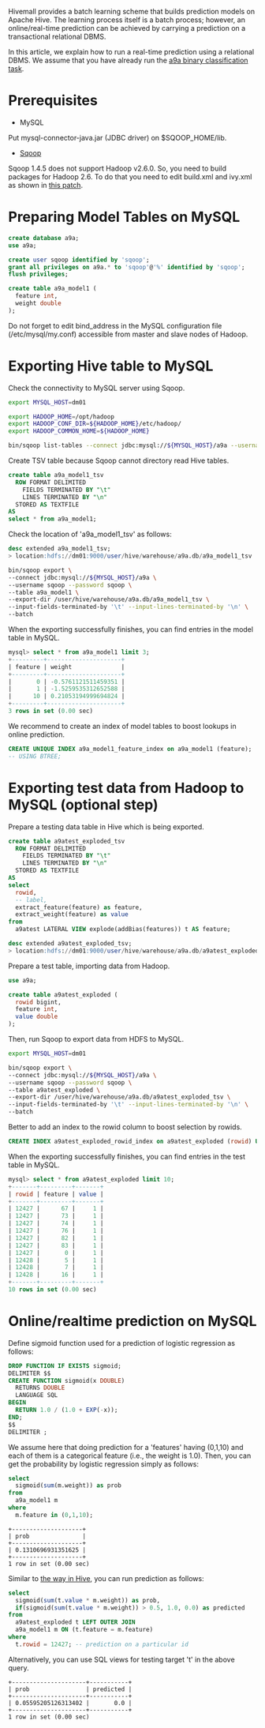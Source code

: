 <!--
  Licensed to the Apache Software Foundation (ASF) under one
  or more contributor license agreements.  See the NOTICE file
  distributed with this work for additional information
  regarding copyright ownership.  The ASF licenses this file
  to you under the Apache License, Version 2.0 (the
  "License"); you may not use this file except in compliance
  with the License.  You may obtain a copy of the License at

    http://www.apache.org/licenses/LICENSE-2.0

  Unless required by applicable law or agreed to in writing,
  software distributed under the License is distributed on an
  "AS IS" BASIS, WITHOUT WARRANTIES OR CONDITIONS OF ANY
  KIND, either express or implied.  See the License for the
  specific language governing permissions and limitations
  under the License.
-->
        
Hivemall provides a batch learning scheme that builds prediction models on Apache Hive.
The learning process itself is a batch process; however, an online/real-time prediction can be achieved by carrying a prediction on a transactional relational DBMS.

In this article, we explain how to run a real-time prediction using a relational DBMS. 
We assume that you have already run the [a9a binary classification task](https://github.com/myui/hivemall/wiki#a9a-binary-classification).

# Prerequisites

- MySQL

Put mysql-connector-java.jar (JDBC driver) on $SQOOP_HOME/lib.

- [Sqoop](http://sqoop.apache.org/)

Sqoop 1.4.5 does not support Hadoop v2.6.0. So, you need to build packages for Hadoop 2.6.
To do that you need to edit build.xml and ivy.xml as shown in [this patch](https://gist.github.com/myui/e8db4a31b574103133c6).

# Preparing Model Tables on MySQL

```sql
create database a9a;
use a9a;

create user sqoop identified by 'sqoop';
grant all privileges on a9a.* to 'sqoop'@'%' identified by 'sqoop';
flush privileges;

create table a9a_model1 (
  feature int, 
  weight double
);
```

Do not forget to edit bind_address in the MySQL configuration file (/etc/mysql/my.conf) accessible from master and slave nodes of Hadoop.

# Exporting Hive table to MySQL

Check the connectivity to MySQL server using Sqoop.

```sh
export MYSQL_HOST=dm01

export HADOOP_HOME=/opt/hadoop
export HADOOP_CONF_DIR=${HADOOP_HOME}/etc/hadoop/
export HADOOP_COMMON_HOME=${HADOOP_HOME}

bin/sqoop list-tables --connect jdbc:mysql://${MYSQL_HOST}/a9a --username sqoop --password sqoop
```

Create TSV table because Sqoop cannot directory read Hive tables.

```sql
create table a9a_model1_tsv 
  ROW FORMAT DELIMITED 
    FIELDS TERMINATED BY "\t"
    LINES TERMINATED BY "\n"
  STORED AS TEXTFILE
AS
select * from a9a_model1;
```

Check the location of 'a9a_model1_tsv' as follows:

```sql
desc extended a9a_model1_tsv;
> location:hdfs://dm01:9000/user/hive/warehouse/a9a.db/a9a_model1_tsv
```

```sh
bin/sqoop export \
--connect jdbc:mysql://${MYSQL_HOST}/a9a \
--username sqoop --password sqoop \
--table a9a_model1 \
--export-dir /user/hive/warehouse/a9a.db/a9a_model1_tsv \
--input-fields-terminated-by '\t' --input-lines-terminated-by '\n' \
--batch
```

When the exporting successfully finishes, you can find entries in the model table in MySQL.

```sql
mysql> select * from a9a_model1 limit 3;
+---------+---------------------+
| feature | weight              |
+---------+---------------------+
|       0 | -0.5761121511459351 |
|       1 | -1.5259535312652588 |
|      10 | 0.21053194999694824 |
+---------+---------------------+
3 rows in set (0.00 sec)
```

We recommend to create an index of model tables to boost lookups in online prediction.

```sql
CREATE UNIQUE INDEX a9a_model1_feature_index on a9a_model1 (feature);
-- USING BTREE;
```

# Exporting test data from Hadoop to MySQL (optional step)

Prepare a testing data table in Hive which is being exported.

```sql
create table a9atest_exploded_tsv
  ROW FORMAT DELIMITED 
    FIELDS TERMINATED BY "\t"
    LINES TERMINATED BY "\n"
  STORED AS TEXTFILE
AS
select
  rowid, 
  -- label, 
  extract_feature(feature) as feature,
  extract_weight(feature) as value
from
  a9atest LATERAL VIEW explode(addBias(features)) t AS feature;

desc extended a9atest_exploded_tsv;
> location:hdfs://dm01:9000/user/hive/warehouse/a9a.db/a9atest_exploded_tsv,
```

Prepare a test table, importing data from Hadoop.

```sql
use a9a;

create table a9atest_exploded (
  rowid bigint,
  feature int, 
  value double
);
```

Then, run Sqoop to export data from HDFS to MySQL.

```sh
export MYSQL_HOST=dm01

bin/sqoop export \
--connect jdbc:mysql://${MYSQL_HOST}/a9a \
--username sqoop --password sqoop \
--table a9atest_exploded \
--export-dir /user/hive/warehouse/a9a.db/a9atest_exploded_tsv \
--input-fields-terminated-by '\t' --input-lines-terminated-by '\n' \
--batch
```

Better to add an index to the rowid column to boost selection by rowids.
```sql
CREATE INDEX a9atest_exploded_rowid_index on a9atest_exploded (rowid) USING BTREE;
```

When the exporting successfully finishes, you can find entries in the test table in MySQL.

```sql
mysql> select * from a9atest_exploded limit 10;
+-------+---------+-------+
| rowid | feature | value |
+-------+---------+-------+
| 12427 |      67 |     1 |
| 12427 |      73 |     1 |
| 12427 |      74 |     1 |
| 12427 |      76 |     1 |
| 12427 |      82 |     1 |
| 12427 |      83 |     1 |
| 12427 |       0 |     1 |
| 12428 |       5 |     1 |
| 12428 |       7 |     1 |
| 12428 |      16 |     1 |
+-------+---------+-------+
10 rows in set (0.00 sec)
```

# Online/realtime prediction on MySQL

Define sigmoid function used for a prediction of logistic regression as follows: 

```sql
DROP FUNCTION IF EXISTS sigmoid;
DELIMITER $$
CREATE FUNCTION sigmoid(x DOUBLE)
  RETURNS DOUBLE
  LANGUAGE SQL
BEGIN
  RETURN 1.0 / (1.0 + EXP(-x));
END;
$$
DELIMITER ;
```

We assume here that doing prediction for a 'features' having (0,1,10) and each of them is a categorical feature (i.e., the weight is 1.0). Then, you can get the probability by logistic regression simply as follows:

```sql
select
  sigmoid(sum(m.weight)) as prob
from
  a9a_model1 m
where
  m.feature in (0,1,10);
```

```
+--------------------+
| prob               |
+--------------------+
| 0.1310696931351625 |
+--------------------+
1 row in set (0.00 sec)
```

Similar to [the way in Hive](https://github.com/myui/hivemall/wiki/a9a-binary-classification-(logistic-regression)#prediction), you can run prediction as follows:

```sql
select
  sigmoid(sum(t.value * m.weight)) as prob, 
  if(sigmoid(sum(t.value * m.weight)) > 0.5, 1.0, 0.0) as predicted
from
  a9atest_exploded t LEFT OUTER JOIN
  a9a_model1 m ON (t.feature = m.feature)
where
  t.rowid = 12427; -- prediction on a particular id
```

Alternatively, you can use SQL views for testing target 't' in the above query.

```
+---------------------+-----------+
| prob                | predicted |
+---------------------+-----------+
| 0.05595205126313402 |       0.0 |
+---------------------+-----------+
1 row in set (0.00 sec)
```